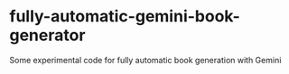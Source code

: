 # fully-automatic-gemini-book-generator
Some experimental code for fully automatic book generation with Gemini
